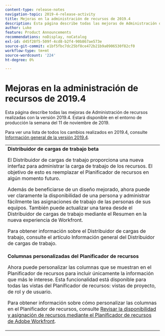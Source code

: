 ```yaml
---
content-type: release-notes
navigation-topic: 2019-4-release-activity
title: Mejoras en la administración de recursos de 2019.4
description: Esta página describe todas las mejoras de Administración de recursos realizadas con la versión 2019.4. Estará disponible en el entorno de producción la semana del 11 de noviembre de 2019.
author: Luke
feature: Product Announcements
recommendations: noDisplay, noCatalog
exl-id: d45f28f5-509f-4cd8-b2f4-90b867ae573e
source-git-commit: e1bf5fbc7dc25bf8ce472b21b9a0906530f82cf0
workflow-type: tm+mt
source-wordcount: '224'
ht-degree: 0%

---
```


# Mejoras en la administración de recursos de 2019.4

Esta página describe todas las mejoras de Administración de recursos realizadas con la versión 2019.4. Estará disponible en el entorno de producción la semana del 11 de noviembre de 2019.

Para ver una lista de todos los cambios realizados en 2019.4, consulte [Información general de la versión 2019.4](../../../../product-announcements/product-releases/quarterly-release-archive/2019.4-release-activity/2019-4-release-activity-overview.md).

<table style="table-layout:auto"> 
 <col> 
 <tbody> 
  <tr> 
   <td><strong>Distribuidor de cargas de trabajo beta</strong> <p>El Distribuidor de cargas de trabajo proporciona una nueva interfaz para administrar la carga de trabajo de los recursos. El objetivo de esto es reemplazar el Planificador de recursos en algún momento futuro.</p> <p>Además de beneficiarse de un diseño mejorado, ahora puede ver claramente la disponibilidad de una persona y administrar fácilmente las asignaciones de trabajo de las personas de sus equipos. También puede actualizar una tarea desde el Distribuidor de cargas de trabajo mediante el Resumen en la nueva experiencia de Workfront.</p> <p>Para obtener información sobre el Distribuidor de cargas de trabajo, consulte el artículo Información general del Distribuidor de cargas de trabajo.</p> </td> 
  </tr> 
  <tr> 
   <td><strong>Columnas personalizadas del Planificador de recursos</strong> <p>Ahora puede personalizar las columnas que se muestran en el Planificador de recursos para incluir únicamente la información que más le interese. Esta funcionalidad está disponible para todas las vistas del Planificador de recursos: vistas de proyecto, de rol y de usuario.</p> <p>Para obtener información sobre cómo personalizar las columnas en el Planificador de recursos, consulte <a href="../../../../resource-mgmt/resource-planning/resource-availability-allocation-resource-planner.md" class="MCXref xref" xrefformat="{para}">Revisar la disponibilidad y asignación de recursos mediante el Planificador de recursos de Adobe Workfront</a>.</p> </td> 
  </tr> 
 </tbody> 
</table>
